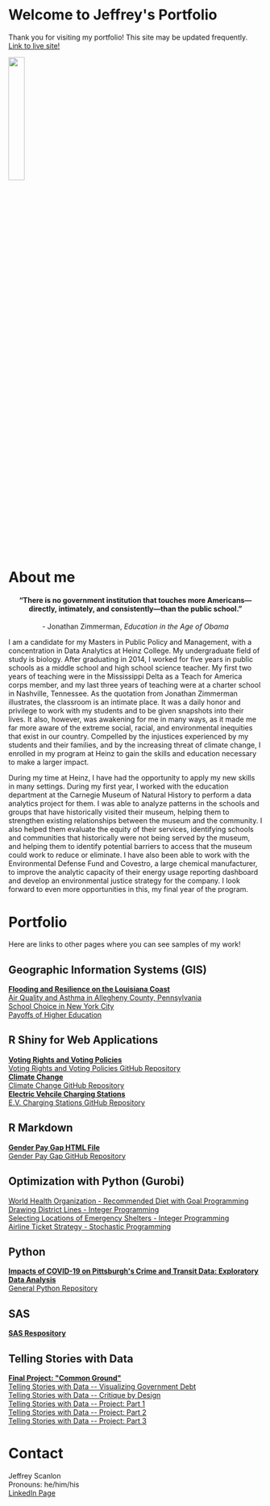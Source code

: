 # Welcome to Jeffrey's Portfolio

Thank you for visiting my portfolio! This site may be updated frequently.\
[Link to live site!](https://jeffreyscanlon.github.io/Portfolio/)

<img src="https://user-images.githubusercontent.com/70919897/106027214-adaca380-6098-11eb-9adc-60f684e9ab86.jpg" width="25%" height="25%">

# About me

<h4 align="center"> “There is no government institution that touches more Americans—directly, intimately, and consistently—than the public school.” </h4>
<p align="center"> - Jonathan Zimmerman, <i> Education in the Age of Obama </i> </p>

I am a candidate for my Masters in Public Policy and Management, with a concentration in Data Analytics at Heinz College. My undergraduate field of study is biology. After graduating in 2014, I worked for five years in public schools as a middle school and high school science teacher. My first two years of teaching were in the Mississippi Delta as a Teach for America corps member, and my last three years of teaching were at a charter school in Nashville, Tennessee. As the quotation from Jonathan Zimmerman illustrates, the classroom is an intimate place. It was a daily honor and privilege to work with my students and to be given snapshots into their lives. It also, however, was awakening for me in many ways, as it made me far more aware of the extreme social, racial, and environmental inequities that exist in our country. Compelled by the injustices experienced by my students and their families, and by the increasing threat of climate change, I enrolled in my program at Heinz to gain the skills and education necessary to make a larger impact.

During my time at Heinz, I have had the opportunity to apply my new skills in many settings. During my first year, I worked with the education department at the Carnegie Museum of Natural History to perform a data analytics project for them. I was able to analyze patterns in the schools and groups that have historically visited their museum, helping them to strengthen existing relationships between the museum and the community. I also helped them evaluate the equity of their services, identifying schools and communities that historically were not being served by the museum, and helping them to identify potential barriers to access that the museum could work to reduce or eliminate. I have also been able to work with the Environmental Defense Fund and Covestro, a large chemical manufacturer, to improve the analytic capacity of their energy usage reporting dashboard and develop an environmental justice strategy for the company. I look forward to even more opportunities in this, my final year of the program.


# Portfolio
Here are links to other pages where you can see samples of my work!


## Geographic Information Systems (GIS)
**[Flooding and Resilience on the Louisiana Coast](https://arcg.is/KSajO)**\
[Air Quality and Asthma in Allegheny County, Pennsylvania](https://arcg.is/1W4iXm)\
[School Choice in New York City](https://arcg.is/0SDbWS)\
[Payoffs of Higher Education](https://arcg.is/1CzqqL)

## R Shiny for Web Applications
**[Voting Rights and Voting Policies](http://jeffrey-scanlon.shinyapps.io/VotingRights)**\
[Voting Rights and Voting Policies GitHub Repository](https://github.com/RforOperations2021/hw1-jscanlo2)\
**[Climate Change](https://jeffrey-scanlon.shinyapps.io/HW2_App/?_ga=2.256434700.666230072.1615137897-1225734515.1612490653)**\
[Climate Change GitHub Repository](https://github.com/jeffreyscanlon/ClimateShinyApp)\
**[Electric Vehcile Charging Stations](https://jeffrey-scanlon.shinyapps.io/FinalProject_JScanlon/?_ga=2.32777597.29412845.1616438076-1225734515.1612490653)**\
[E.V. Charging Stations GitHub Repository](https://github.com/RforOperations2021/FinalProject_JScanlon)

## R Markdown
**[Gender Pay Gap HTML File](https://jeffreyscanlon.github.io/RMarkdown/)**\
[Gender Pay Gap GitHub Repository](https://github.com/jeffreyscanlon/RMarkdown)

## Optimization with Python (Gurobi)
[World Health Organization - Recommended Diet with Goal Programming](https://github.com/jeffreyscanlon/Optimization/tree/main/Goal%20Programming%20-%20WHO%20Diet%20Optimization)\
[Drawing District Lines - Integer Programming](https://github.com/jeffreyscanlon/Optimization/tree/main/Integer%20Programming%20-%20Drawing%20District%20Lines)\
[Selecting Locations of Emergency Shelters - Integer Programming](https://github.com/jeffreyscanlon/Optimization/tree/main/Integer%20Programming%20-%20Selecting%20Locations%20of%20Emergency%20Shelters)\
[Airline Ticket Strategy - Stochastic Programming](https://github.com/jeffreyscanlon/Optimization/tree/main/Stochastic%20Programming%20-%20Airline%20Ticket%20Strategy)

## Python
**[Impacts of COVID-19 on Pittsburgh's Crime and Transit Data: Exploratory Data Analysis](https://github.com/jeffreyscanlon/Python/blob/main/Pittsburgh_COVID19_EDA.ipynb)**\
[General Python Repository](https://github.com/jeffreyscanlon/Python)

## SAS
**[SAS Respository](https://github.com/jeffreyscanlon/SAS)**

## Telling Stories with Data
**[Final Project: "Common Ground"](https://carnegiemellon.shorthandstories.com/common-ground/index.html)**\
[Telling Stories with Data -- Visualizing Government Debt](govdebt.md)\
[Telling Stories with Data -- Critique by Design](ReDesign.md)\
[Telling Stories with Data -- Project: Part 1](ProjP1.md)\
[Telling Stories with Data -- Project: Part 2](ProjP2.md)\
[Telling Stories with Data -- Project: Part 3](ProjP3.md)

# Contact
Jeffrey Scanlon\
Pronouns: he/him/his\
[LinkedIn Page](https://www.linkedin.com/in/jeff-scanlon3/)
